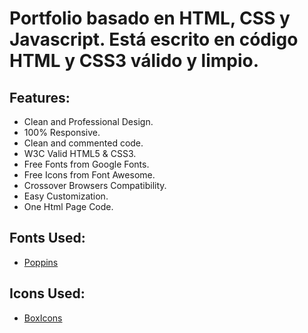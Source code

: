 # Portfolio basado en HTML, CSS y Javascript. Está escrito en código HTML y CSS3 válido y limpio.
 
## Features:
 
- Clean and Professional Design.
- 100% Responsive.
- Clean and commented code.
- W3C Valid HTML5 & CSS3.
- Free Fonts from Google Fonts.
- Free Icons from Font Awesome.
- Crossover Browsers Compatibility.
- Easy Customization.
- One Html Page Code.
 
## Fonts Used:
 
- [Poppins](https://fonts.google.com/specimen/Poppins?query=pop)
 
## Icons Used:
 
- [BoxIcons](https://boxicons.com/)
